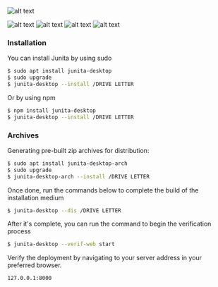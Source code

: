 ![alt text](https://vectr.com/gary_uwu/b2K0MUG2ZU.png?width=447.7&height=96.36&select=fFVlrD4Eq,b1GpdLDr62,acLmi0UyC,bfQeq0AS9,bboBmp9BJ,j37nqilXSl,b2GisM3yT,e4t6Ninn4Y,a4Ki4MauRc&source=selection)

![alt text](https://img.shields.io/github/license/Lumax-Official/lumax-junitalinux)
![alt text](https://img.shields.io/twitter/url?style=social&url=https%3A%2F%2Fgithub.com%2FLumax-Official%2Flumax-junitalinux%2F)
![alt text](https://img.shields.io/github/forks/Lumax-Official/lumax-junitalinux)
![alt text](https://img.shields.io/github/issues/Lumax-Official/lumax-junitalinux)



### Installation

You can install Junita by using sudo

```sh
$ sudo apt install junita-desktop
$ sudo upgrade
$ junita-desktop --install /DRIVE LETTER
```

Or by using npm

```sh
$ npm install junita-desktop
$ junita-desktop --install /DRIVE LETTER
```

### Archives

Generating pre-built zip archives for distribution:
```sh
$ sudo apt install junita-desktop-arch
$ sudo upgrade
$ junita-desktop-arch --install /DRIVE LETTER
```
Once done, run the commands below to complete the build of the installation medium

```sh
$ junita-desktop --dis /DRIVE LETTER
```
After it's complete, you can run the command to begin the verification process
```sh
$ junita-desktop --verif-web start
```

Verify the deployment by navigating to your server address in your preferred browser.

```sh
127.0.0.1:8000
```


